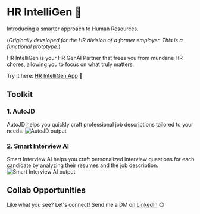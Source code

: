 # HR IntelliGen 🐙

Introducing a smarter approach to Human Resources. 

(_Originally developed for the HR division of a former employer. This is a functional prototype._)

HR IntelliGen is your HR GenAI Partner that frees you from mundane HR chores, allowing you to focus on what truly matters.

Try it here: [HR IntelliGen App](https://hr-intelligen.streamlit.app/) 🚀

## Toolkit

### 1. AutoJD
AutoJD helps you quickly craft professional job descriptions tailored to your needs.
![AutoJD output](https://github.com/user-attachments/assets/596615ff-4941-4b27-9696-1c012bfd11f3)

### 2. Smart Interview AI
Smart Interview AI helps you craft personalized interview questions for each candidate by analyzing their resumes and the job description.
![Smart Interview AI output](https://github.com/user-attachments/assets/f135f043-6b23-4ad8-98d0-9a26750cae42)

## Collab Opportunities
Like what you see? Let's connect! Send me a DM on [LinkedIn](https://www.linkedin.com/in/darryl-lee-jk/) 😊
